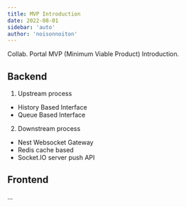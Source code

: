 ```yaml
---
title: MVP Introduction
date: 2022-08-01
sidebar: 'auto'
author: 'noisonnoiton'
---
```


Collab. Portal MVP (Minimum Viable Product) Introduction.

## Backend

1. Upstream process
- History Based Interface
- Queue Based Interface

2. Downstream process
- Nest Websocket Gateway
- Redis cache based
- Socket.IO server push API

## Frontend

...
